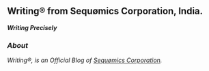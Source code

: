 ## Writing® from Sequømics Corporation, India.
<b><i>Writing Precisely<i></b>

### About
Writing®, is an Official Blog of [Sequømics Corporation](http://sequomics.com/).
